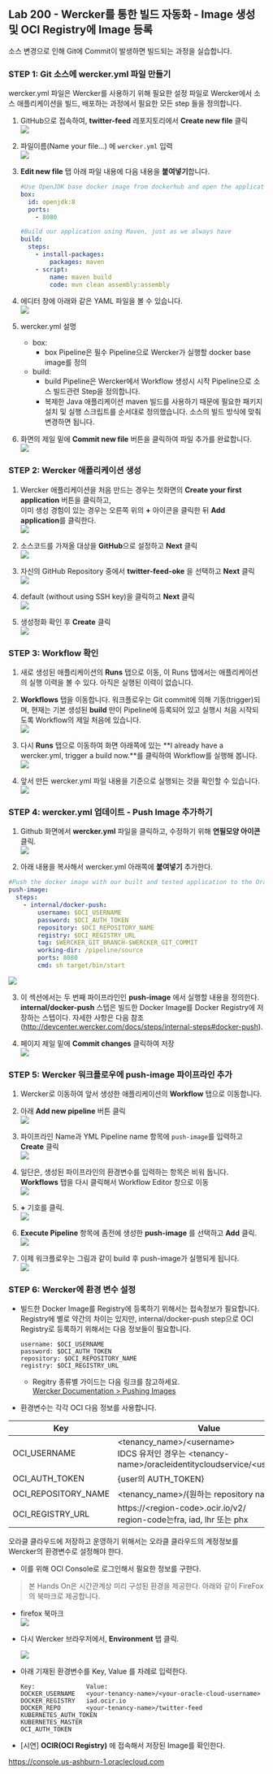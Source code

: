 ﻿
## Lab 200 - Wercker를 통한 빌드 자동화 - Image 생성 및 OCI Registry에 Image 등록
소스 변경으로 인해 Git에 Commit이 발생하면 빌드되는 과정을 실습합니다.


### **STEP 1**: Git 소스에 wercker.yml 파일 만들기

wercker.yml 파일은 Wercker를 사용하기 위해 필요한 설정 파일로 Wercker에서 소스 애플리케이션을 빌드, 배포하는 과정에서 필요한 모든 step 들을 정의합니다.

1. GitHub으로 접속하여, **twitter-feed** 레포지토리에서 **Create new file** 클릭<br>
  ![](images/200_wercker.yml_1.png)

2. 파일이름(Name your file...) 에 `wercker.yml` 입력<br>
  ![](images/200_wercker.yml_2.png)

3. **Edit new file** 탭 아래 파일 내용에 다음 내용을 **붙여넣기**합니다.<br>
    ```yaml
    #Use OpenJDK base docker image from dockerhub and open the application port on the docker container
    box:
      id: openjdk:8
      ports:
        - 8080

    #Build our application using Maven, just as we always have
    build:
      steps:
        - install-packages:
            packages: maven
        - script:
            name: maven build
            code: mvn clean assembly:assembly
    ```

4. 에디터 창에 아래와 같은 YAML 파일을 볼 수 있습니다.<br>
  ![](images/200_wercker.yml_3.png)

5. wercker.yml 설명
    * box:
        - box Pipeline은 필수 Pipeline으로 Wercker가 실행할 docker base image를 정의
    * build:
        - build Pipeline은 Wercker에서 Workflow 생성시 시작 Pipeline으로 소스 빌드관련 Step을 정의합니다.
        - 복제한 Java 애플리케이션 maven 빌드를 사용하기 때문에 필요한 패키지 설치 및 실행 스크립트를 순서대로 정의했습니다. 소스의 빌드 방식에 맞춰 변경하면 됩니다.

6. 화면의 제일 밑에 **Commit new file** 버튼을 클릭하여 파일 추가를 완료합니다.<br>
  ![](images/200_wercker.yml_4.png)


### **STEP 2**: Wercker 애플리케이션 생성

1. Wercker 애플리케이션을 처음 만드는 경우는 첫화면의 **Create your first application** 버튼을 클릭하고,<br>
이미 생성 경험이 있는 경우는 오른쪽 위의 **+** 아이콘을 클릭한 뒤 **Add application**를 클릭한다.<br>
  ![](images/200_wercker_application_1.png)


2. 소스코드를 가져올 대상을 **GitHub**으로 설정하고 **Next** 클릭<br>
  ![](images/200_wercker_application_2.png)

3. 자신의 GitHub Repository 중에서 **twitter-feed-oke** 을 선택하고 **Next** 클릭<br>
  ![](images/200_wercker_application_3.png)

4. default (without using SSH key)을 클릭하고 **Next** 클릭<br>
  ![](images/200_wercker_application_4.png)

5. 생성정화 확인 후 **Create** 클릭<br>
  ![](images/200_wercker_application_5.png)


### **STEP 3**: Workflow 확인

1. 새로 생성된 애플리케이션의 **Runs** 탭으로 이동, 이 Runs 탭에서는 애플리케이션의 실행 이력을 볼 수 있다. 아직은 실행된 이력이 없습니다.

2. **Workflows** 탭을 이동합니다. 워크플로우는 Git commit에 의해 기동(trigger)되며, 현재는 기본 생성된 **build** 만이 Pipeline에 등록되어 있고 실행시 처음 시작되도록 Workflow의 제일 처음에 있습니다.<br>
  ![](images/200_wercker_application_6.png)

3. 다시 **Runs** 탭으로 이동하여 화면 아래쪽에 있는 **I already have a wercker.yml, trigger a build now.**를 클릭하여 Workflow를 실행해 봅니다.<br>
  ![](images/200_wercker_application_7.png)

4. 앞서 만든 wercker.yml 파일 내용을 기준으로 실행되는 것을 확인할 수 있습니다.<br>
  ![](images/200_wercker_application_8.png)


### **STEP 4**: wercker.yml 업데이트 - Push Image 추가하기

1. Github 화면에서 **wercker.yml** 파일을 클릭하고, 수정하기 위해 **연필모양 아이콘**  클릭.<br>
  ![](images/200_wercker_push_image_1.png)

2. 아래 내용을 복사해서 wercker.yml 아래쪽에 **붙여넣기** 추가한다.
  ```yaml
  #Push the docker image with our built and tested application to the Oracle Container Registry
  push-image:
    steps:
      - internal/docker-push:
          username: $OCI_USERNAME
          password: $OCI_AUTH_TOKEN
          repository: $OCI_REPOSITORY_NAME
          registry: $OCI_REGISTRY_URL
          tag: $WERCKER_GIT_BRANCH-$WERCKER_GIT_COMMIT
          working-dir: /pipeline/source
          ports: 8080
          cmd: sh target/bin/start
  ```
  ![](images/200_wercker_push_image_2.png)

3. 이 섹션에서는 두 번째 파이프라인인 **push-image** 에서 실행할 내용을 정의한다. **internal/docker-push** 스텝은 빌드한 Docker Image를 Docker Registry에 저장하는 스텝이다. 자세한 사항은 다음 참조 (http://devcenter.wercker.com/docs/steps/internal-steps#docker-push).<br>

4. 페이지 제일 밑에 **Commit changes** 클릭하여 저장<br>
  ![](images/200_commit_changes.png)


### **STEP 5**: Wercker 워크플로우에 push-image 파이프라인 추가

1. Wercker로 이동하여 앞서 생성한 애플리케이션의 **Workflow** 탭으로 이동합니다.<br>

2. 아래 **Add new pipeline** 버튼 클릭<br>
  ![](images/200_wercker_push_image_3.png)

3. 파이프라인 Name과 YML Pipeline name 항목에 `push-image`를 입력하고 **Create** 클릭<br>
  ![](images/200_wercker_push_image_4.png)

4. 일단은, 생성된 파이프라인의 환경변수를 입력하는 항목은 비워 둡니다. **Workflows** 탭을 다시 클릭해서 Workflow Editor 창으로 이동<br>
  ![](images/200_wercker_push_image_5.png)

5. **+** 기호를 클릭.<br>
  ![](images/200_wercker_push_image_6.png)

6. **Execute Pipeline** 항목에 좀전에 생성한 **push-image** 를 선택하고 **Add** 클릭.<br>
  ![](images/200_wercker_push_image_7.png)

7. 이제 워크플로우는 그림과 같이 build 후 push-image가 실행되게 됩니다.<br>
  ![](images/200_wercker_push_image_7.png) 


### **STEP 6**: Wercker에 환경 변수 설정

- 빌드한 Docker Image를 Registry에 등록하기 위해서는 접속정보가 필요합니다. Registry에 별로 약간의 차이는 있지만, internal/docker-push step으로 OCI Registry로 등록하기 위해서는 다음 정보들이 필요합니다.
  ```
  username: $OCI_USERNAME
  password: $OCI_AUTH_TOKEN
  repository: $OCI_REPOSITORY_NAME
  registry: $OCI_REGISTRY_URL
  ```
    * Regitry 종류별 가이드는 다음 링크를 참고하세요.<br>
    [Wercker Documentation > Pushing Images](https://devcenter.wercker.com/administration/containers/pushing-images/)

- 환경변수는 각각 OCI 다음 정보를 사용합니다.<br>

| Key                 | Value                                                                  |
|---------------------|------------------------------------------------------------------------|
| OCI_USERNAME        | \<tenancy_name\>/\<username\> <br>IDCS 유저인 경우는 \<tenancy-name\>/oracleidentitycloudservice/\<username\> |
| OCI_AUTH_TOKEN      | {user의 AUTH_TOKEN}
| OCI_REPOSITORY_NAME | \<tenancy_name\>/{원하는 repository name} |
| OCI_REGISTRY_URL    | https://\<region-code\>.ocir.io/v2/ <br> region-code는fra, iad, lhr 또는 phx |



오라클 클라우드에 저장하고 운영하기 위해서는 오라클 클라우드의 계정정보를 Wercker의 환경변수로 설정해야 한다. 
- 이를 위해 OCI Console로 로그인해서 필요한 정보를 구한다.

> 본 Hands On은 시간관계상 미리 구성된 환경을 제공한다.
> 아래와 같이 FireFox의 북마크로 제공합니다.   

 - firefox 북마크  
   ![](images/200/1-firefox.png)


- 다시 Wercker 브라우저에서, **Environment** 탭 클릭.

  ![](images/100/31.png)

- 아래 기재된 환경변수를 Key, Value 를 차례로 입력한다. 
  ```
  Key:              Value:
  DOCKER_USERNAME   <your-tenancy-name>/<your-oracle-cloud-username>
  DOCKER_REGISTRY   iad.ocir.io
  DOCKER_REPO       <your-tenancy-name>/twitter-feed
  KUBERNETES_AUTH_TOKEN
  KUBERNETES_MASTER
  OCI_AUTH_TOKEN

  ```


- [시연] **OCIR(OCI Registry)** 에 접속해서 저장된 Image를 확인한다.

https://console.us-ashburn-1.oraclecloud.com
